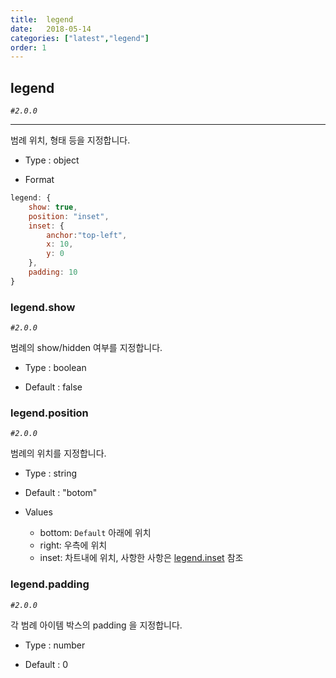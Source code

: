 ```yaml
---
title:  legend
date:   2018-05-14
categories: ["latest","legend"]
order: 1
---
```


## legend

_`#2.0.0`_

---

범례 위치, 형태 등을 지정합니다.

* Type : object

* Format
```javascript
legend: {
    show: true,
    position: "inset",
    inset: {
        anchor:"top-left",
        x: 10,
        y: 0
    },
    padding: 10
}
```

### legend.show

_`#2.0.0`_

범례의 show/hidden 여부를 지정합니다.

* Type : boolean

* Default : false

### legend.position

_`#2.0.0`_

범례의 위치를 지정합니다.

* Type : string

* Default : "botom"

* Values

	* bottom: `Default` 아래에 위치
	* right: 우측에 위치
	* inset: 차트내에 위치, 사항한 사항은 [legend.inset](./legend.inset.html) 참조

### legend.padding

_`#2.0.0`_

각 범례 아이템 박스의 padding 을 지정합니다.

* Type : number

* Default : 0

